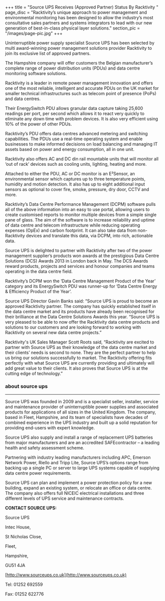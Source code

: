 +++
title = "Source UPS Receives (Approved Partner) Status By Racktivity " 
page_disc = "Racktivity’s unique approach to power management and environmental monitoring has been designed to allow the industry’s most consultative sales partners and systems integrators to lead with our new generation of best-in-class physical layer solutions."
section_pic = "/images/page-pic.jpg"
+++

Uninterruptible power supply specialist Source UPS has been selected by multi award-winning power management solutions provider Racktivity to join its exclusive list of approved partners.

The Hampshire company will offer customers the Belgian manufacturer’s complete range of power distribution units (PDUs) and data centre monitoring software solutions.

Racktivity is a leader in remote power management innovation and offers one of the most reliable, intelligent and accurate PDUs on the UK market for smaller technical infrastructures such as telecom point of presence (PoPs) and data centres.

Their EnergySwitch PDU allows granular data capture taking 25,600 readings per port, per second which allows it to react very quickly to eliminate any down time with problem devices. It is also very efficient using 10% of the power of other PDUs.

Racktivity’s PDU offers data centres advanced metering and switching capabilities. The PDUs use a real-time operating system and enable businesses to make informed decisions on load balancing and managing IT assets based on power and energy consumption, all in one unit.

Racktivity also offers AC and DC din rail mountable units that will monitor all ‘out of rack’ devices such as cooling units, lighting, heating and more.

Attached to either the PDU, AC or DC monitor is an E²Sensor, an environmental sensor which captures up to three temperature points, humidity and motion detection. It also has up to eight additional input sensors as optional to cover fire, smoke, pressure, dry door, CCTV and more.

Racktivity’s Data Centre Performance Management (DCPM) software pulls all of the above information into an easy to use portal, allowing users to create customised reports to monitor multiple devices from a simple single pane of glass. The aim of the software is to increase reliability and uptime of data centre and telecom infrastructure while reducing operating expenses (OpEx) and carbon footprint. It can also take data from non- Racktivity devices and translate this data, via DCPM, into rich, actionable data.

Source UPS is delighted to partner with Racktivity after two of the power management supplier’s products won awards at the prestigious Data Centre Solutions (DCS) Awards 2013 in London back in May. The DCS Awards reward products, projects and services and honour companies and teams operating in the data centre field.

Racktivity’s DCPM won the ‘Data Centre Management Product of the Year’ category and its EnergySwitch PDU was runner-up for ‘Data Centre Energy & Efficiency Product of the Year’.

Source UPS Director Gavin Banks said: “Source UPS is proud to become an approved Racktivity partner. The company has quickly established itself in the data centre market and its products have already been recognised for their brilliance at the Data Centre Solutions Awards this year.
“Source UPS is very pleased to be able to now offer the Racktivity data centre products and solutions to our customers and are looking forward to working with Racktivity on several new data centre projects.”

Racktivity's UK Sales Manager Scott Roots said, “Racktivity are excited to partner with Source UPS as their knowledge of the data centre market and their clients’ needs is second to none.
They are the perfect partner to help us bring our solutions successfully to market. The Racktivity offering fits perfectly with what Source UPS are currently providing and ultimately will add great value to their clients. It also proves that Source UPS is at the cutting edge of technology.”



### about source ups

-----------------------


Source UPS was founded in 2009 and is a specialist seller, installer, service and maintenance provider of uninterruptible power supplies and associated products for applications of all sizes in the United Kingdom.
The company, based in Fleet, Hampshire, and its team of specialists have decades of combined experience in the UPS industry and built up a solid reputation for providing end-users with expert knowledge.

Source UPS also supply and install a range of replacement UPS batteries from major manufacturers and are an accredited SAFEcontractor – a leading health and safety assessment scheme.

Partnering with industry leading manufacturers including APC, Emerson Network Power, Riello and Tripp Lite, Source UPS’s options range from backing up a single PC or server to large UPS systems capable of supplying data centre power requirements.

Source UPS can plan and implement a power protection policy for a new building, expand an existing system, or relocate an office or data centre. The company also offers full NICEIC electrical installations and three different levels of UPS service and maintenance contracts.

**CONTACT SOURCE UPS:**

Source UPS

Intec House,

St Nicholas Close,

Fleet,

Hampshire,

GU51 4JA

[http://www.sourceups.co.uk](http://www.sourceups.co.uk)

Tel: 01252 692559

Fax: 01252 622776

